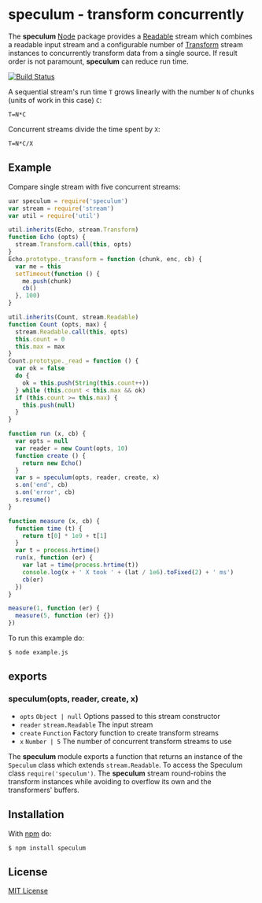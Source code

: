 # speculum - transform concurrently

The **speculum** [Node](http://nodejs.org/) package provides a [Readable](https://nodejs.org/api/stream.html#stream_class_stream_readable) stream which combines a readable input stream and a configurable number of [Transform](https://nodejs.org/api/stream.html#stream_class_stream_transform) stream instances to concurrently transform data from a single source. If result order is not paramount, **speculum** can reduce run time.

[![Build Status](https://secure.travis-ci.org/michaelnisi/speculum.svg)](http://travis-ci.org/michaelnisi/speculum)

A sequential stream's run time `T` grows linearly with the number `N` of chunks (units of work in this case) `C`:

`T=N*C`

Concurrent streams divide the time spent by `X`:

`T=N*C/X`

## Example

Compare single stream with five concurrent streams:

```js
uar speculum = require('speculum')
var stream = require('stream')
var util = require('util')

util.inherits(Echo, stream.Transform)
function Echo (opts) {
  stream.Transform.call(this, opts)
}
Echo.prototype._transform = function (chunk, enc, cb) {
  var me = this
  setTimeout(function () {
    me.push(chunk)
    cb()
  }, 100)
}

util.inherits(Count, stream.Readable)
function Count (opts, max) {
  stream.Readable.call(this, opts)
  this.count = 0
  this.max = max
}
Count.prototype._read = function () {
  var ok = false
  do {
    ok = this.push(String(this.count++))
  } while (this.count < this.max && ok)
  if (this.count >= this.max) {
    this.push(null)
  }
}

function run (x, cb) {
  var opts = null
  var reader = new Count(opts, 10)
  function create () {
    return new Echo()
  }
  var s = speculum(opts, reader, create, x)
  s.on('end', cb)
  s.on('error', cb)
  s.resume()
}

function measure (x, cb) {
  function time (t) {
    return t[0] * 1e9 + t[1]
  }
  var t = process.hrtime()
  run(x, function (er) {
    var lat = time(process.hrtime(t))
    console.log(x + ' X took ' + (lat / 1e6).toFixed(2) + ' ms')
    cb(er)
  })
}

measure(1, function (er) {
  measure(5, function (er) {})
})
```

To run this example do:

```
$ node example.js
```

## exports

### speculum(opts, reader, create, x)

- `opts` `Object | null` Options passed to this stream constructor
- `reader` `stream.Readable` The input stream
- `create` `Function` Factory function to create transform streams
- `x` `Number | 5` The number of concurrent transform streams to use

The **speculum** module exports a function that returns an instance of the `Speculum` class which extends `stream.Readable`. To access the Speculum class `require('speculum')`. The **speculum** stream round-robins the transform instances while avoiding to overflow its own and the transformers' buffers.

## Installation

With [npm](https://npmjs.org/package/speculum) do:

```
$ npm install speculum
```

## License

[MIT License](https://raw.github.com/michaelnisi/speculum/master/LICENSE)

